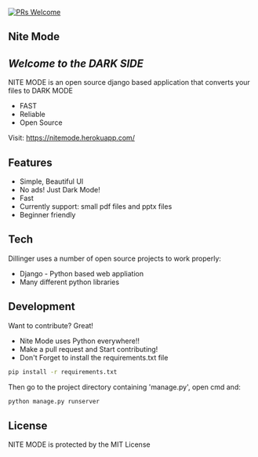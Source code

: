 [![PRs Welcome](https://img.shields.io/badge/PRs-welcome-brightgreen.svg?style=flat-square)](http://makeapullrequest.com)

## Nite Mode

## _Welcome to the DARK SIDE_

NITE MODE is an open source django based application that converts your files to DARK MODE

- FAST
- Reliable
- Open Source

Visit: https://nitemode.herokuapp.com/


## Features

- Simple, Beautiful UI
- No ads! Just Dark Mode!
- Fast
- Currently support: small pdf files and pptx files 
- Beginner friendly 

## Tech

Dillinger uses a number of open source projects to work properly:

- Django - Python based web appliation
- Many different python libraries

## Development

Want to contribute? Great!

- Nite Mode uses Python everywhere!!
- Make a pull request and Start contributing!
- Don't Forget to install the requirements.txt file

```sh
pip install -r requirements.txt
```
Then go to the project directory containing 'manage.py', open cmd and:

```sh
python manage.py runserver
```

## License

NITE MODE is protected by the MIT License

